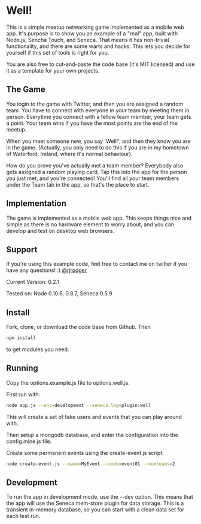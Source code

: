 # Well!

This is a simple meetup networking game implemented as a mobile web app. It's purpose is to show you an example of a "real" app, built with Node.js, Sencha Touch, and Seneca. That means it has non-trivial functionality, and there are some warts and hacks. This lets you decide for yourself if this set of tools is right for you.

You are also free to cut-and-paste the code base (it's MIT licensed) and use it as a template for your own projects. 


## The Game

You login to the game with Twitter, and then you are assigned a random team. You have to connect with everyone in your team by meeting them in person. Everytime you connect with a fellow team member, your team gets a point. Your team wins if you have the most points are the end of the meetup. 

When you meet someone new, you say 'Well!', and then they know you are in the game. (Actually, you only need to do this if you are in my hometown of Waterford, Ireland, where it's normal behaviour). 

How do you prove you've actually met a team member? Everybody also gets assigned a random playing card. Tap this into the app for the person you just met, and you're connected! You'll find all your team members under the Team tab in the app, so that's the place to start.


## Implementation

The game is implemented as a mobile web app. This keeps things nice and simple as there is no hardware element to worry about, and you can develop and test on desktop web browsers.


## Support

If you're using this example code, feel free to contact me on twitter if you
have any questions! :) [@rjrodger](http://twitter.com/rjrodger)

Current Version: 0.2.1

Tested on: Node 0.10.6, 0.8.7, Seneca 0.5.9




## Install

Fork, clone, or download the code base from Github. Then

```sh
npm install
```

to get modules you need.


## Running

Copy the options.example.js file to options.well.js.

First run with:

```sh
node app.js --env=development --seneca.log=plugin:well
```

This will create a set of fake users and events that you can play around with.

Then setup a mongodb database, and enter the configuration into the config.mine.js file.

Create some permanent events using the create-event.js script:


```sh
node create-event.js --name=MyEvent --code=event01 --numteams=2
```

## Development

To run the app in development mode, use the --dev option. This means that the app will use the Seneca mem-store plugin for data storage. This is a transient in-memory database, so you can start with a clean data set for each test run.

